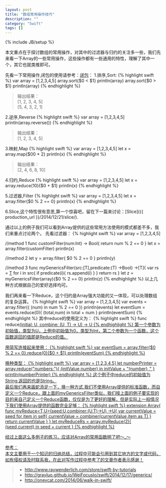 ```yaml
---
layout: post
title: "数组常用操作技巧"
description: ""
category: "Swift"
tags: []
---
```

{% include JB/setup %}

本文重点在于探讨数组的常用操作，对其中的过滤器与归约的关注多一些，我们先来看一下Array的一些常用操作，这些操作都有一些通用的特性，理解了其中一个，其它也就类推即可。
<!--more-->
先看一下常用操作,闭包的使用请参考：[闭包](http://numbbbbb.gitbooks.io/-the-swift-programming-language-/content/chapter2/07_Closures.html)：
1.排序,Sort:
{% highlight swift %}
var array = [1,2,3,4,5]
array.sort{$0 < $1}
println(array)
array.sort{$0 > $1}
println(array)
{% endhighlight %}
> 输出结果：    
> [1, 2, 3, 4, 5]  
> [5, 4, 3, 2, 1]

2.逆序,Reverse
{% highlight swift %}
var array = [1,2,3,4,5]
println(array.reverse())
{% endhighlight %}
> 输出结果：  
> [1, 2, 3, 4, 5]

3.映射,Map
{% highlight swift %}
var array = [1,2,3,4,5]
let x = array.map{$00 * 2}
println(x)
{% endhighlight %}
> 输出结果：  
> [2, 4, 6, 8, 10]

4.归约,Reduce
{% highlight swift %}
var array = [1,2,3,4,5]
let x = array.reduce(10){$0 + $1}
println(x)
{% endhighlight %}

5.过滤器,Filter
{% highlight swift %}
var array = [1,2,3,4,5]
let x = array.filter{$0 % 2 == 0}
println(x)
{% endhighlight %}

6.Slice,这个特性很有意思,算一个惊喜吧，留在下一篇来讨论：[Slice]({{ production_url }}/2014/12/21/slice/).

通过以上的例子我们可以看到Array提供的这些常用方法使用的模式都差不多，我们来重点讨论两个。
先看过滤器：
{% highlight swift %}
var array = [1,2,3,4,5]

//method 1
func customFilter(num:Int) -> Bool{
    return num % 2 == 0
}
let x = array.filter(customFilter)
println(x)

//method 2
let y = array.filter{
    $0 % 2 == 0
}
println(y)

//method 3
func myGenericsFilter<T>(src:[T],predicate:(T) ->Bool) ->[T]{
    var rs = [T]()
    for i in src{
        if predicate(i){
            rs.append(i)
        }
    }
    return rs
}
let z = myGenericsFilter(array){$0 % 2 == 0}
println(z)
{% endhighlight %}
以上几种方式根据自己的爱好选择均可。

我们再来看一下Reduce，这个归约是Array强大功能的又一体现，可以处理数组的复杂运算。
{% highlight swift %}
var array = [1,2,3,4,5]
var events = array.filter({
    (num) in
    num % 2 == 0
})
println(events)
let eventSum = events.reduce(0){
    (total,num) in
    total + num
}
println(eventSum)
{% endhighlight %}
其中reduce的使用定义为：
{% highlight swift %}
func reduce<U>(initial: U, combine: (U, T) -> U) -> U
{% endhighlight %}
第一个参数为初始值，类型为U，上例中初始值为0，类型为Int，第二个参数为一个函数，这个函数返回的值即是Reduce的值。

用简写连接起来使用：
{% highlight swift %}
var eventSum = array.filter{$0 % 2 == 0}.reduce(0){$0 + $1}
println(eventSum)
{% endhighlight %}

换种类型：
{% highlight swift %}
var array = [1,2,3,4,5]
let numberPrinter = array.reduce("numbers:"){
    (initValue,number) in
    initValue + "\(number) ,"
}
println(numberPrinter)
{% endhighlight %}
这个例子中reduce的初始值为String,返回的也是String。   
最后我们再来画蛇添足一下，换一种方式,我们不使用Array提供的标准函数，而自定义一个Reduce，跟上面的myGenericsFilter类似，我们按上面的例子要实现的目的来自己定义一个Reduce函数，仅仅是为了更好的理解，但是实际上一般情况下我们使用Array提供的函数完全足够：
{% highlight swift %}
extension Array{
    func myReduce<T,U>(seed:U,combiner:(U,T)->U) ->U{
        var currentValue = seed
        for item in self{
            currentValue = combiner(currentValue,item as T)
        }
        return currentValue
    }
}
let myReduceRs = array.myReduce(2){
    (seed,current) in
        seed + current
}
{% endhighlight %}

经过上面这么多例子的练习，应该对Array的常用函数明了吧～_～

参考：  
本文主要用于一个知识的归纳总结，过程中可能会引用到其它地方的文字或代码，如有侵权请及时联系我，在此对写作过程中参考了的文章作者表示感谢！ 

> * http://www.raywenderlich.com/store/swift-by-tutorials
> * http://grayluo.github.io/WeiFocusIo/swift/2014/12/17/generics/
> * http://onevcat.com/2014/06/walk-in-swift/

